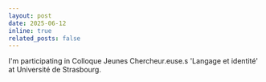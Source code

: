 ```yaml
---
layout: post
date: 2025-06-12
inline: true
related_posts: false
---
```


I'm participating in Colloque Jeunes Chercheur.euse.s 'Langage et identité' at Université de Strasbourg.

